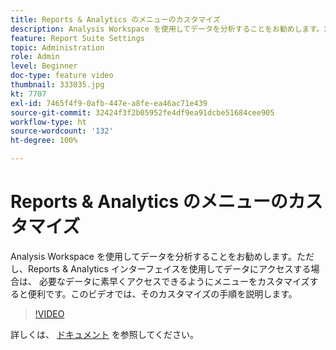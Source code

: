 ```yaml
---
title: Reports & Analytics のメニューのカスタマイズ
description: Analysis Workspace を使用してデータを分析することをお勧めします。ただし、Reports & Analytics インターフェイスを使用してデータにアクセスする場合は、 必要なデータに素早くアクセスできるようにメニューをカスタマイズすると便利です。このビデオでは、そのカスタマイズの手順を説明します。
feature: Report Suite Settings
topic: Administration
role: Admin
level: Beginner
doc-type: feature video
thumbnail: 333035.jpg
kt: 7707
exl-id: 7465f4f9-0afb-447e-a8fe-ea46ac71e439
source-git-commit: 32424f3f2b05952fe4df9ea91dcbe51684cee905
workflow-type: ht
source-wordcount: '132'
ht-degree: 100%

---
```


# Reports &amp; Analytics のメニューのカスタマイズ

Analysis Workspace を使用してデータを分析することをお勧めします。ただし、Reports &amp; Analytics インターフェイスを使用してデータにアクセスする場合は、 必要なデータに素早くアクセスできるようにメニューをカスタマイズすると便利です。このビデオでは、そのカスタマイズの手順を説明します。

>[!VIDEO](https://video.tv.adobe.com/v/333035/?quality=12&learn=on)

詳しくは、 [ドキュメント](https://experienceleague.adobe.com/docs/analytics/admin/admin-tools/customize-menus.html?lang=ja) を参照してください。
